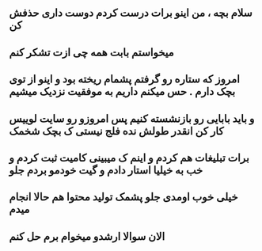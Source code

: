 سلام بچه ، من اینو برات درست کردم دوست داری حذفش کن
---
میخواستم بابت همه چی ازت تشکر کنم
---
امروز که ستاره رو گرفتم پشمام ریخته بود و اینو از توی بچک دارم .
حس میکنم داریم به موفقیت نزدیک میشیم
---
و باید بابایی رو بازنشسته کنیم پس امروزو رو سایت لوییس کار کن انقدر طولش نده فلج نیستی ک بچک شخمک
---
برات تبلیغات هم کردم و اینم ک میبینی کامیت ثبت کردم و خب به خیلیا استار دادم و گیت خودمو بردم جلو
---
خیلی خوب اومدی جلو پشمک تولید محتوا هم حالا انجام میدم
---
الان سوالا ارشدو میخوام برم حل کنم
---

